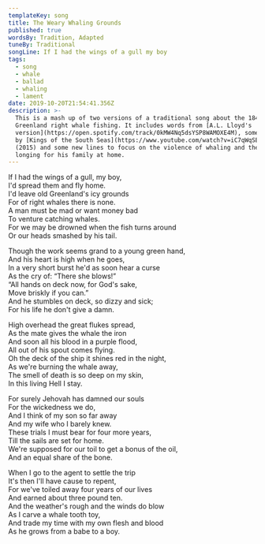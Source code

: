 ```yaml
---
templateKey: song
title: The Weary Whaling Grounds
published: true
wordsBy: Tradition, Adapted
tuneBy: Traditional
songLine: If I had the wings of a gull my boy
tags:
  - song
  - whale
  - ballad
  - whaling
  - lament
date: 2019-10-20T21:54:41.356Z
description: >-
  This is a mash up of two versions of a traditional song about the 1845-50
  Greenland right whale fishing. It includes words from [A.L. Lloyd's
  version](https://open.spotify.com/track/0kMW4Nq5dsYSP8WAMOXE4M), some lyrics
  by [Kings of the South Seas](https://www.youtube.com/watch?v=iC7qWqSEoGE)
  (2015) and some new lines to focus on the violence of whaling and the whaler's
  longing for his family at home.
---
```

If I had the wings of a gull, my boy,\
I'd spread them and fly home.\
I'd leave old Greenland's icy grounds\
For of right whales there is none.\
A man must be mad or want money bad\
To venture catching whales.\
For we may be drowned when the fish turns around\
Or our heads smashed by his tail.

Though the work seems grand to a young green hand,\
And his heart is high when he goes,\
In a very short burst he'd as soon hear a curse\
As the cry of: “There she blows!”\
“All hands on deck now, for God's sake,\
Move briskly if you can.”\
And he stumbles on deck, so dizzy and sick;\
For his life he don't give a damn.

High overhead the great flukes spread,\
As the mate gives the whale the iron\
And soon all his blood in a purple flood,\
All out of his spout comes flying.\
Oh the deck of the ship it shines red in the night,\
As we're burning the whale away,\
The smell of death is so deep on my skin,\
In this living Hell I stay.

For surely Jehovah has damned our souls\
For the wickedness we do,\
And I think of my son so far away\
And my wife who I barely knew.\
These trials I must bear for four more years,\
Till the sails are set for home.\
We're supposed for our toil to get a bonus of the oil,\
And an equal share of the bone.

When I go to the agent to settle the trip\
It's then I'll have cause to repent,\
For we've toiled away four years of our lives\
And earned about three pound ten.\
And the weather's rough and the winds do blow\
As I carve a whale tooth toy,\
And trade my time with my own flesh and blood\
As he grows from a babe to a boy.
